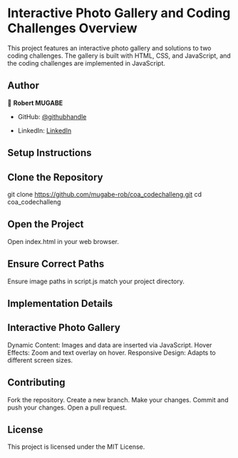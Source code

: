 # Interactive Photo Gallery and Coding Challenges Overview 
This project features an interactive photo gallery and solutions to two coding challenges. The gallery is built with HTML, CSS, and JavaScript, and the coding challenges are implemented in JavaScript.

<!-- AUTHORS -->

## Author <a name="authors"></a>



👤 **Robert MUGABE**

- GitHub: [@githubhandle](https://github.com/mugabe-rob)

- LinkedIn: [LinkedIn](https://www.linkedin.com/in/robert-mugabe-1548ba251/)




## Setup Instructions
## Clone the Repository
git clone https://github.com/mugabe-rob/coa_codechalleng.git
cd coa_codechalleng

## Open the Project
Open index.html in your web browser.

## Ensure Correct Paths

Ensure image paths in script.js match your project directory.

## Implementation Details
## Interactive Photo Gallery
Dynamic Content: Images and data are inserted via JavaScript.
Hover Effects: Zoom and text overlay on hover.
Responsive Design: Adapts to different screen sizes.


## Contributing
Fork the repository.
Create a new branch.
Make your changes.
Commit and push your changes.
Open a pull request.

## License
This project is licensed under the MIT License.
